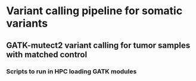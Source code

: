 # Variant calling pipeline for somatic variants 
## GATK-mutect2 variant calling for tumor samples with matched control
### Scripts to run in HPC loading GATK modules
